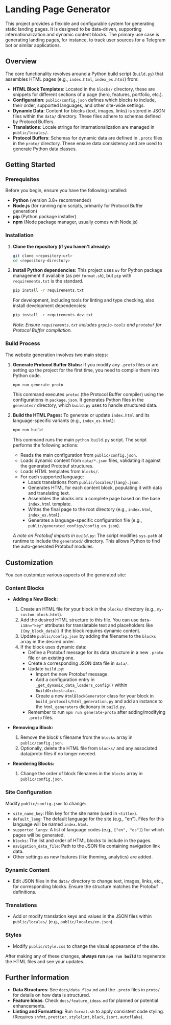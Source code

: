 # Landing Page Generator

This project provides a flexible and configurable system for generating static landing pages. It is designed to be data-driven, supporting internationalization and dynamic content blocks. The primary use case is generating landing pages, for instance, to track user sources for a Telegram bot or similar applications.

## Overview

The core functionality revolves around a Python build script (`build.py`) that assembles HTML pages (e.g., `index.html`, `index_es.html`) from:

* **HTML Block Templates**: Located in the `blocks/` directory, these are snippets for different sections of a page (hero, features, portfolio, etc.).
* **Configuration**: `public/config.json` defines which blocks to include, their order, supported languages, and other site-wide settings.
* **Dynamic Data**: Content for blocks (text, images, links) is stored in JSON files within the `data/` directory. These files adhere to schemas defined by Protocol Buffers.
* **Translations**: Locale strings for internationalization are managed in `public/locales/`.
* **Protocol Buffers**: Schemas for dynamic data are defined in `.proto` files in the `proto/` directory. These ensure data consistency and are used to generate Python data classes.

## Getting Started

### Prerequisites

Before you begin, ensure you have the following installed:

* **Python** (version 3.8+ recommended)
* **Node.js** (for running npm scripts, primarily for Protocol Buffer generation)
* **pip** (Python package installer)
* **npm** (Node package manager, usually comes with Node.js)

### Installation

1. **Clone the repository (if you haven't already):**

    ```bash
    git clone <repository-url>
    cd <repository-directory>
    ```

2. **Install Python dependencies:**
    This project uses `uv` for Python package management if available (as per `format.sh`), but `pip` with `requirements.txt` is the standard.

    ```bash
    pip install -r requirements.txt
    ```

    For development, including tools for linting and type checking, also install development dependencies:

    ```bash
    pip install -r requirements-dev.txt
    ```

    *Note: Ensure `requirements.txt` includes `grpcio-tools` and `protobuf` for Protocol Buffer compilation.*

### Build Process

The website generation involves two main steps:

1. **Generate Protocol Buffer Stubs:**
    If you modify any `.proto` files or are setting up the project for the first time, you need to compile them into Python code.

    ```bash
    npm run generate-proto
    ```

    This command executes `protoc` (the Protocol Buffer compiler) using the configurations in `package.json`. It generates Python files in the `generated/` directory, which `build.py` uses to handle structured data.

2. **Build the HTML Pages:**
    To generate or update `index.html` and its language-specific variants (e.g., `index_es.html`):

    ```bash
    npm run build
    ```

    This command runs the main `python build.py` script. The script performs the following actions:
    * Reads the main configuration from `public/config.json`.
    * Loads dynamic content from `data/*.json` files, validating it against the generated Protobuf structures.
    * Loads HTML templates from `blocks/`.
    * For each supported language:
        * Loads translations from `public/locales/{lang}.json`.
        * Generates HTML for each content block, populating it with data and translating text.
        * Assembles the blocks into a complete page based on the base `index.html` template.
        * Writes the final page to the root directory (e.g., `index.html`, `index_es.html`).
        * Generates a language-specific configuration file (e.g., `public/generated_configs/config_en.json`).

    *A note on Protobuf imports in `build.py`*: The script modifies `sys.path` at runtime to include the `generated/` directory. This allows Python to find the auto-generated Protobuf modules.

## Customization

You can customize various aspects of the generated site:

### Content Blocks

* **Adding a New Block:**
    1. Create an HTML file for your block in the `blocks/` directory (e.g., `my-custom-block.html`).
    2. Add the desired HTML structure to this file. You can use `data-i18n="key"` attributes for translatable text and placeholders like `{{my_block_data}}` if the block requires dynamic content.
    3. Update `public/config.json` by adding the filename to the `blocks` array in the desired order.
    4. If the block uses dynamic data:
        * Define a Protobuf message for its data structure in a new `.proto` file or an existing one.
        * Create a corresponding JSON data file in `data/`.
        * Update `build.py`:
            * Import the new Protobuf message.
            * Add a configuration entry in `_get_dynamic_data_loaders_config()` within `BuildOrchestrator`.
            * Create a new `HtmlBlockGenerator` class for your block in `build_protocols/html_generation.py` and add an instance to the `html_generators` dictionary in `build.py`.
        * Remember to run `npm run generate-proto` after adding/modifying `.proto` files.

* **Removing a Block:**
    1. Remove the block's filename from the `blocks` array in `public/config.json`.
    2. Optionally, delete the HTML file from `blocks/` and any associated data/proto files if no longer needed.

* **Reordering Blocks:**
    1. Change the order of block filenames in the `blocks` array in `public/config.json`.

### Site Configuration

Modify `public/config.json` to change:

* `site_name_key`: I18n key for the site name (used in `<title>`).
* `default_lang`: The default language for the site (e.g., "en"). Files for this language will be named `index.html`.
* `supported_langs`: A list of language codes (e.g., `["en", "es"]`) for which pages will be generated.
* `blocks`: The list and order of HTML blocks to include in the pages.
* `navigation_data_file`: Path to the JSON file containing navigation link data.
* Other settings as new features (like theming, analytics) are added.

### Dynamic Content

* Edit JSON files in the `data/` directory to change text, images, links, etc., for corresponding blocks. Ensure the structure matches the Protobuf definitions.

### Translations

* Add or modify translation keys and values in the JSON files within `public/locales/` (e.g., `public/locales/en.json`).

### Styles

* Modify `public/style.css` to change the visual appearance of the site.

After making any of these changes, **always run `npm run build`** to regenerate the HTML files and see your updates.

## Further Information

* **Data Structures**: See `docs/data_flow.md` and the `.proto` files in `proto/` for details on how data is structured.
* **Feature Ideas**: Check `docs/feature_ideas.md` for planned or potential enhancements.
* **Linting and Formatting**: Run `format.sh` to apply consistent code styling. (Requires `shfmt`, `prettier`, `stylelint`, `black`, `isort`, `autoflake`).
